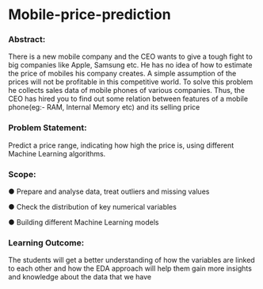 # Mobile-price-prediction
### Abstract:

There is a new mobile company and the CEO wants to give a tough fight to big 
companies like Apple, Samsung etc. He has no idea of how to estimate the price of 
mobiles his company creates. A simple assumption of the prices will not be profitable in 
this competitive world. To solve this problem he collects sales data of mobile phones of 
various companies. Thus, the CEO has hired you to find out some relation between 
features of a mobile phone(eg:- RAM, Internal Memory etc) and its selling price

### Problem Statement:

Predict a price range, indicating how high the price is, using different Machine Learning
algorithms.

### Scope:

● Prepare and analyse data, treat outliers and missing values

● Check the distribution of key numerical variables

● Building different Machine Learning models

### Learning Outcome:

The students will get a better understanding of how the variables are linked to each 
other and how the EDA approach will help them gain more insights and knowledge 
about the data that we have

